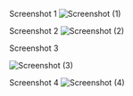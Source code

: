 Screenshot 1 
![Screenshot (1)](https://user-images.githubusercontent.com/77991417/113527263-f5fdab80-958a-11eb-84b0-0bb3d514a606.png)

Screenshot 2
![Screenshot (2)](https://user-images.githubusercontent.com/77991417/113527266-f8600580-958a-11eb-9c80-59ee0c18a709.png)

Screenshot 3

![Screenshot (3)](https://user-images.githubusercontent.com/77991417/113527274-fd24b980-958a-11eb-8497-dd34e6c8d96b.png)

Screenshot 4
![Screenshot (4)](https://user-images.githubusercontent.com/77991417/113527276-ff871380-958a-11eb-99b5-b6040df79f8b.png)
